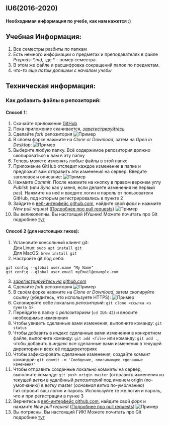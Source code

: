 ## IU6(2016-2020)
#### Необходимая информация по учебе, как нам кажется :)

## Учебная Информация:
1. Все семестры разбиты по папкам
2. Есть немного информации о предметах и преподавателях в файле _Prepods-*.md_, где * - номер семестра.
3. В этом же файле и расшифровка сокращений папок по предметам.
4. *что-то еще потом допишем с началом учебы*

## Техническая информация:
### Как добавить файлы в репозиторий:

#### Способ 1:
1. Скачайте приложение [GitHub](https://desktop.github.com/)
2. Пока приложение скачивается, _[зарегистрируйтесь](https://github.com/join?source=header-home)_
3. Сделайте _fork_ репозитория
![Пример](https://4.downloader.disk.yandex.ru/disk/2f4d86b534cb4b4a305366081ea918afbd0e4576c5aab676dab4f0d96984c73e/5a67f464/bqb7dQpFxkUCGPr0-rKnbUmmMb8HAkvw0xcz2w0dWBWgFPoVV9-OqLWgcgnmzXvhWKKbtojvsIkIdhTTRBsPAg%3D%3D?uid=0&filename=Снимок%20экрана%202018-01-24%20в%201.41.14.png&disposition=inline&hash=&limit=0&content_type=image%2Fpng&fsize=473484&hid=9e7ac801f04611ee894ec5aaaa5362e7&media_type=image&tknv=v2&etag=b3f374a36cccc92d696973149f9934cb)
4. В своём форке нажмите на _Clone or Download_, затем на _Open in Desktop_:
![Пример](https://4.downloader.disk.yandex.ru/disk/a5de18928d9126189e48582737a45d1b3b8550f0e5349b14d33f5726fe6cb7dc/5a67f4ec/bqb7dQpFxkUCGPr0-rKnbZPwaNKp8NjD3WJE7WOhX1QXnsqdj8u_hSMrrGAC608vzlucHD1JlcQJTzszYRtw-A%3D%3D?uid=0&filename=Снимок%20экрана%202018-01-24%20в%201.43.29.png&disposition=inline&hash=&limit=0&content_type=image%2Fpng&fsize=523471&hid=23fc4da58f87e5ebf0e0256eb9278215&media_type=image&tknv=v2&etag=91d734f0eb923b529391e7f30b6c5f55)
5. Выберите любую папку. Всё содержимое репозитория должно скопироваться к вам в эту папку
6. Теперь можете изменять любые файлы в этой папке
7. Приложение GitHub отследит каждое изменение в папке и предложит вам отправить эти изменения на сервер. Введите заголовок и описание:
![Пример](http://i.imgur.com/2XkFgzn.png)
8. Нажмите _Commit_. После нажмите на кнопку в правом верхнем углу _Publish_ (или _Sync_ как у меня, если делаете изменения не первый раз). Нажмите на неё и введите логин и пароль от пользователя GitHub, под которым регистрировались в пункте 2
9. Зайдите в [веб-интерфейс github.com](https://github.com), найдите свой _форк_ и нажмите _New pull request_ ([Подробнее про pull requests](https://help.github.com/articles/using-pull-requests))
![Пример](https://1.downloader.disk.yandex.ru/disk/33e4c39c162682085c70fc792799b084f82191d536d8480765f2af5ed584073d/5a67f4cb/bqb7dQpFxkUCGPr0-rKnbTgK8J5gKUJVOuzMK3OKYHThB_jB1v6sFuxz0dU6njwZ-PO4_cUpmuNxG48qTnxEhw%3D%3D?uid=0&filename=Снимок%20экрана%202018-01-24%20в%201.46.35.png&disposition=inline&hash=&limit=0&content_type=image%2Fpng&fsize=472633&hid=1f9374d13a1a6ad21650025a174d5756&media_type=image&tknv=v2&etag=4e17b476b0d26b62e6611f3e25891b17)
10. Вы великолепны. Вы настоящий ИУшник! Можете почитать про Git подробнее [тут](https://githowto.com/ru)

#### Способ 2 (для настоящих гиков):
1. Установите консольный клиент git:  
Для Linux: `sudo apt install git`  
Для MacOS: `brew install git`
2. Настройте git под себя:  
```
git config --global user.name "My Name"
git config --global user.email myEmail@example.com
```
3. _[зарегистрируйтесь на github.com](https://github.com/join?source=header-home)_
4. Сделайте _fork_ репозитория
![Пример](https://4.downloader.disk.yandex.ru/disk/2f4d86b534cb4b4a305366081ea918afbd0e4576c5aab676dab4f0d96984c73e/5a67f464/bqb7dQpFxkUCGPr0-rKnbUmmMb8HAkvw0xcz2w0dWBWgFPoVV9-OqLWgcgnmzXvhWKKbtojvsIkIdhTTRBsPAg%3D%3D?uid=0&filename=Снимок%20экрана%202018-01-24%20в%201.41.14.png&disposition=inline&hash=&limit=0&content_type=image%2Fpng&fsize=473484&hid=9e7ac801f04611ee894ec5aaaa5362e7&media_type=image&tknv=v2&etag=b3f374a36cccc92d696973149f9934cb)
5. В своём форке нажмите на _Clone or Download_, затем скопируйте ссылку (убедитесь, что используете HTTPS):
![Пример](https://2.downloader.disk.yandex.ru/disk/246567110675d6bab7c916d1d25a68b2078b4f7d535196b01d52277b72e4dfb0/5a67f557/bqb7dQpFxkUCGPr0-rKnbW77lsMmy9rkHPzcFNIJzzQ3zAof9aaha_xuihR_VdwyZObQreR-LwNEoSEa-V4tKA%3D%3D?uid=0&filename=Снимок%20экрана%202018-01-24%20в%201.43.14.png&disposition=inline&hash=&limit=0&content_type=image%2Fpng&fsize=482381&hid=4c6778d67173d6a4b82fb24c7d730869&media_type=image&tknv=v2&etag=0da5db86145483e5f21d8601f0906992)
6. Склонируйте себе локально _репозиторий_: `git clone <ссылка из пункта 5>`
7. Перейдите в папку с _репозиторием_ (`cd IU6-42`) и вносите необходимые изменения
8. Чтобы увидеть сделанные вами изменения, выполните команду: `git status`
9. Чтобы добавить в _индекс_ сделанные вами изменения в конкретном файле, выполните команду: `git add <file>` или команду: `git add .`, чтобы добавить в _индекс_ все сделанные вами изменения в текущей директории и всех её поддиректориях
10. Чтобы зафиксировать сделанные изменения, создайте _коммит_ командой: `git commit -m 'Сообщение, описывающее сделанные изменения'`
11. Чтобы отправить созданные локально _коммиты_ на сервер, выполните команду: `git push origin master` (отправить изменения из текущей _ветки_ в удалённый _репозиторий_ под именем origin (по-умолчанию) в _ветку_ master (_основная ветка_ по-умолчанию)  
Гит спросит ваш логин и пароль. Используйте те же логин и пароль, что и при регистрации в пунке 3
12. Вернитесь в [веб-интерфейс github.com](https://github.com), найдите свой _форк_ и нажмите _New pull request_ ([Подробнее про pull requests](https://help.github.com/articles/using-pull-requests))
![Пример](https://1.downloader.disk.yandex.ru/disk/33e4c39c162682085c70fc792799b084f82191d536d8480765f2af5ed584073d/5a67f4cb/bqb7dQpFxkUCGPr0-rKnbTgK8J5gKUJVOuzMK3OKYHThB_jB1v6sFuxz0dU6njwZ-PO4_cUpmuNxG48qTnxEhw%3D%3D?uid=0&filename=Снимок%20экрана%202018-01-24%20в%201.46.35.png&disposition=inline&hash=&limit=0&content_type=image%2Fpng&fsize=472633&hid=1f9374d13a1a6ad21650025a174d5756&media_type=image&tknv=v2&etag=4e17b476b0d26b62e6611f3e25891b17)
13. Вы потрясны. Вы настоящий ГИК! Можете почитать про Git подробнее [тут](https://githowto.com/ru)
